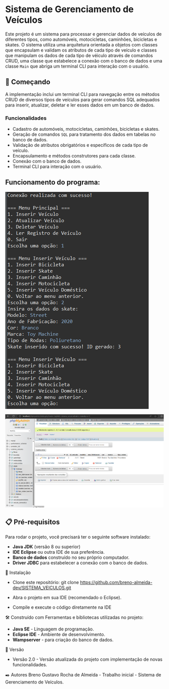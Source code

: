 # Sistema de Gerenciamento de Veículos
Este projeto é um sistema para processar e gerenciar dados de veículos de diferentes tipos, como automóveis, motocicletas, caminhões, bicicletas e skates. O sistema utiliza uma arquitetura orientada a objetos com classes que encapsulam e validam os atributos de cada tipo de veículo e classes que manipulam os dados de cada tipo de véiculo através de comandos CRUD, uma classe que estabelece a conexão com o banco de dados e uma classe `Main` que abriga um terminal CLI para interação com o usuário.


## 🚀 Começando

A implementação inclui um terminal CLI para navegação entre os métodos CRUD de diversos tipos de veículos para gerar comandos SQL adequados para inserir, atualizar, deletar e ler esses dados em um banco de dados.
  

### Funcionalidades

- Cadastro de automóveis, motocicletas, caminhões, bicicletas e skates.
- Geração de comandos `SQL` para tratamento dos dados em tabelas no banco de dados.
- Validação de atributos obrigatórios e específicos de cada tipo de veículo.
- Encapsulamento e métodos construtores para cada classe.
- Conexão com o banco de dados.
- Terminal CLI para interação com o usuário.

## Funcionamento do programa:

![Imagem do terminal CLI](https://github.com/breno-almeida-dev/SISTEMA_VEICULOS/blob/master/CLI-Veiculo-AF.png)

![Imagem do banco de dados](https://github.com/breno-almeida-dev/SISTEMA_VEICULOS/blob/master/DB-Veiculo-AF.png)

## 📋 Pré-requisitos

Para rodar o projeto, você precisará ter o seguinte software instalado:

- **Java JDK** (versão 8 ou superior)
- **IDE Eclipse** ou outra IDE de sua preferência.
- **Banco de dados** construído no seu próprio computador.
- **Driver JDBC** para estabelecer a conexão com o banco de dados.

  

🔧 Instalação
- Clone este repositório:
    git clone https://github.com/breno-almeida-dev/SISTEMA_VEICULOS.git
  
- Abra o projeto em sua IDE (recomendado o Eclipse).
- Compile e execute o código diretamente na IDE
  
  

🛠️ Construído com
Ferramentas e bibliotecas utilizadas no projeto:

- **Java SE** - Linguagem de programação.
- **Eclipse IDE** - Ambiente de desenvolvimento.
- **Wampserver** - para criação do banco de dados.



📌 Versão
- Versão 2.0 - Versão atualizada do projeto com implementação de novas funcionalidades.



✒️ Autores
Breno Gustavo Rocha de Almeida - Trabalho inicial - Sistema de Gerenciamento de Veículos.
